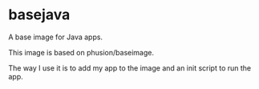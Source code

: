 # basejava
A base image for Java apps.

This image is based on phusion/baseimage.

The way I use it is to add my app to the image and an init script to run the app.
